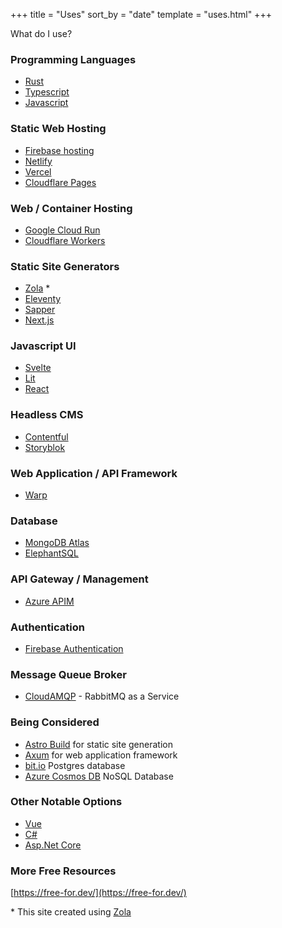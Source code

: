 +++
title = "Uses"
sort_by = "date"
template = "uses.html"
+++

What do I use?

### Programming Languages
- [Rust](https://www.rust-lang.org/)
- [Typescript](https://www.typescriptlang.org/)
- [Javascript](https://developer.mozilla.org/en-US/docs/Web/JavaScript)


### Static Web Hosting

- [Firebase hosting](https://firebase.google.com/products/hosting)
- [Netlify](https://www.netlify.com/)
- [Vercel](https://vercel.com/)
- [Cloudflare Pages](https://pages.cloudflare.com/)

### Web / Container Hosting
- [Google Cloud Run](https://cloud.google.com/run)
- [Cloudflare Workers](https://workers.cloudflare.com/)

### Static Site Generators
- [Zola](https://www.getzola.org/) *
- [Eleventy](https://www.11ty.dev/)
- [Sapper](https://sapper.svelte.dev/)
- [Next.js](https://nextjs.org/)

### Javascript UI
- [Svelte](https://svelte.dev/)
- [Lit](https://lit.dev/)
- [React](https://reactjs.org/)

### Headless CMS
- [Contentful](https://www.contentful.com/)
- [Storyblok](https://www.storyblok.com/)

### Web Application / API Framework
- [Warp](https://github.com/seanmonstar/warp)

### Database
- [MongoDB Atlas](https://www.mongodb.com/cloud/atlas)
- [ElephantSQL](https://www.elephantsql.com/)

### API Gateway / Management
- [Azure APIM](https://azure.microsoft.com/en-in/services/api-management/)

### Authentication
- [Firebase Authentication](https://firebase.google.com/products/auth)

### Message Queue Broker
- [CloudAMQP](https://www.cloudamqp.com/) - RabbitMQ as a Service

### Being Considered
- [Astro Build](https://astro.build/) for static site generation
- [Axum](https://github.com/tokio-rs/axum) for web application framework
- [bit.io](bit.io) Postgres database
- [Azure Cosmos DB](https://azure.microsoft.com/en-us/services/cosmos-db/) NoSQL Database

### Other Notable Options
- [Vue](https://vuejs.org/)
- [C#](https://docs.microsoft.com/en-us/dotnet/csharp/)
- [Asp.Net Core](https://docs.microsoft.com/en-us/aspnet/core/?view=aspnetcore-5.0)

### More Free Resources
[https://free-for.dev/](https://free-for.dev/)


\* This site created using [Zola](https://www.getzola.org/)